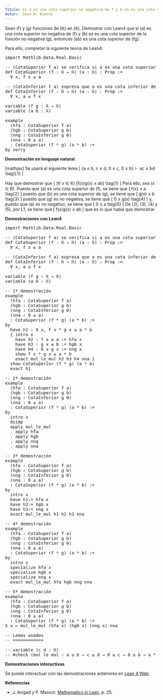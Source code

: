 ```yaml
---
Título: Si a es una cota superior no negativa de f y b es es una cota superior de la función no negativa g, entonces ab es una cota superior de fg
Autor:  José A. Alonso
---
```


Sean \(f\) y \(g\) funciones de \(ℝ\) en \(ℝ\). Demostrar con Lean4 que si \(a\) es una cota superior no negativa de \(f\) y \(b\) es es una cota superior de la función no negativa \(g\), entonces \(ab\) es una cota superior de \(fg\).

Para ello, completar la siguiente teoría de Lean4:

<pre lang="lean">
import Mathlib.Data.Real.Basic

-- (CotaSuperior f a) se verifica si a es una cota superior de f.
def CotaSuperior (f : ℝ → ℝ) (a : ℝ) : Prop :=
  ∀ x, f x ≤ a

-- (CotaInferior f a) expresa que a es una cota inferior de f.
def CotaInferior (f : ℝ → ℝ) (a : ℝ) : Prop :=
  ∀ x, a ≤ f x

variable (f g : ℝ → ℝ)
variable (a b : ℝ)

example
  (hfa : CotaSuperior f a)
  (hgb : CotaSuperior g b)
  (nng : CotaInferior g 0)
  (nna : 0 ≤ a)
  : CotaSuperior (f * g) (a * b) :=
by sorry
</pre>
<!--more-->

<b>Demostración en lenguaje natural</b>

[mathjax]
Se usará el siguiente lema
\[ \{a ≤ b, c ≤ d, 0 ≤ c, 0 ≤ b\} ⊢ ac ≤ bd \tag{L1} \]

Hay que demostrar que
\[ (∀ x ∈ ℝ) [f(x)g(x) ≤ ab] \tag{1} \]
Para ello, sea \(x ∈ R\). Puesto que \(a\) es una cota superior de \(f\), se tiene que
\[ f(x) ≤ a \tag{2} \]
puesto que \(b\) es una cota superior de \(g\), se tiene que
\[ g(x) ≤ b \tag{3} \]
puesto que \(g\) es no negativa, se tiene que
\[ 0 ≤ g(x) \tag{4} \]
y, puesto que \(a\) es no negativo, se tiene que
\[ 0 ≤ a \tag{5} \]
De (2), (3), (4) y (5), por L1, se tiene que
\[ f(x)g(x) ≤ ab \]
que es lo que había que demostrar.

<b>Demostraciones con Lean4</b>

<pre lang="lean">
import Mathlib.Data.Real.Basic

-- (CotaSuperior f a) se verifica si a es una cota superior de f.
def CotaSuperior (f : ℝ → ℝ) (a : ℝ) : Prop :=
  ∀ x, f x ≤ a

-- (CotaInferior f a) expresa que a es una cota inferior de f.
def CotaInferior (f : ℝ → ℝ) (a : ℝ) : Prop :=
  ∀ x, a ≤ f x

variable (f g : ℝ → ℝ)
variable (a b : ℝ)

-- 1ª demostración
example
  (hfa : CotaSuperior f a)
  (hgb : CotaSuperior g b)
  (nng : CotaInferior g 0)
  (nna : 0 ≤ a)
  : CotaSuperior (f * g) (a * b) :=
by
  have h1 : ∀ x, f x * g x ≤ a * b
  { intro x
    have h2 : f x ≤ a := hfa x
    have h3 : g x ≤ b := hgb x
    have h4 : 0 ≤ g x := nng x
    show f x * g x ≤ a * b
    exact mul_le_mul h2 h3 h4 nna }
  show CotaSuperior (f * g) (a * b)
  exact h1

-- 2ª demostración
example
  (hfa : CotaSuperior f a)
  (hgb : CotaSuperior g b)
  (nng : CotaInferior g 0)
  (nna : 0 ≤ a)
  : CotaSuperior (f * g) (a * b) :=
by
  intro x
  dsimp
  apply mul_le_mul
  . apply hfa
  . apply hgb
  . apply nng
  . apply nna

-- 3ª demostración
example
  (hfa : CotaSuperior f a)
  (hgb : CotaSuperior g b)
  (nng : CotaInferior g 0)
  (nna : 0 ≤ a)
  : CotaSuperior (f * g) (a * b) :=
by
  intro x
  have h1:= hfa x
  have h2:= hgb x
  have h3:= nng x
  exact mul_le_mul h1 h2 h3 nna

-- 4ª demostración
example
  (hfa : CotaSuperior f a)
  (hgb : CotaSuperior g b)
  (nng : CotaInferior g 0)
  (nna : 0 ≤ a)
  : CotaSuperior (f * g) (a * b) :=
by
  intro x
  specialize hfa x
  specialize hgb x
  specialize nng x
  exact mul_le_mul hfa hgb nng nna

-- 5ª demostración
example
  (hfa : CotaSuperior f a)
  (hgb : CotaSuperior g b)
  (nng : CotaInferior g 0)
  (nna : 0 ≤ a)
  : CotaSuperior (f * g) (a * b) :=
λ x ↦ mul_le_mul (hfa x) (hgb x) (nng x) nna

-- Lemas usados
-- ============

-- variable (c d : ℝ)
-- #check (mul_le_mul : a ≤ b → c ≤ d → 0 ≤ c → 0 ≤ b → a * c ≤ b * d)
</pre>

<b>Demostraciones interactivas</b>

Se puede interactuar con las demostraciones anteriores en <a href="https://lean.math.hhu.de/#url=https://raw.githubusercontent.com/jaalonso/Calculemus2/main/src/Cota_superior_del_producto.lean" rel="noopener noreferrer" target="_blank">Lean 4 Web</a>.

<b>Referencias</b>

<ul>
<li> J. Avigad y P. Massot. <a href="https://bit.ly/3U4UjBk">Mathematics in Lean</a>, p. 25.</li>
</ul>
